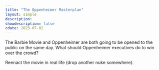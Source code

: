 ```yaml
---
title: "The Oppenheimer Masterplan"
layout: simple
description: 
showdescription: false
cdate: 2023-07-02
---
```


The Barbie Movie and Oppenheimer are both going to be opened to the public on the same day. What should Oppenheimer executives do to win over the crowd?

Reenact the movie in real life (drop another nuke somewhere).
